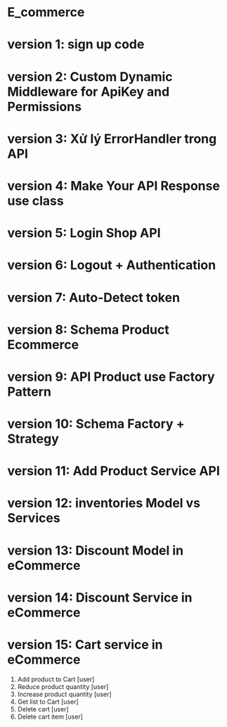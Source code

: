 # E_commerce

# version 1: sign up code 

# version 2: Custom Dynamic Middleware for ApiKey and Permissions

# version 3: Xử lý ErrorHandler trong API

# version 4: Make Your API Response use class

# version 5: Login Shop API

# version 6: Logout + Authentication

# version 7: Auto-Detect token

# version 8: Schema Product Ecommerce

# version 9: API Product use Factory Pattern 

# version 10: Schema Factory + Strategy

# version 11: Add Product Service API

# version 12: inventories Model vs Services

# version 13: Discount Model in eCommerce

# version 14: Discount Service in eCommerce

# version 15: Cart service in eCommerce
1. Add product to Cart [user]
2. Reduce product quantity [user]
3. Increase product quantity [user]
4. Get list to Cart [user]
5. Delete cart [user]
6. Delete cart item [user]